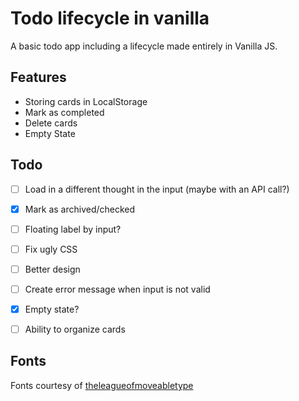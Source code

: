 # Todo lifecycle in vanilla
A basic todo app including a lifecycle made entirely in Vanilla JS.

## Features

- Storing cards in LocalStorage
- Mark as completed
- Delete cards
- Empty State

## Todo

- [ ] Load in a different thought in the input (maybe with an API call?)
- [X] Mark as archived/checked
- [ ] Floating label by input?
- [ ] Fix ugly CSS
- [ ] Better design
- [ ] Create error message when input is not valid
- [X] Empty state?
- [ ] Ability to organize cards


## Fonts
Fonts courtesy of [theleagueofmoveabletype](https://www.theleagueofmoveabletype.com/)

